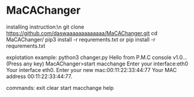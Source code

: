 # MaCAChanger


installing instruction:\n
git clone https://github.com/daswaaaaaaaaaaaaa/MaCAChanger.git
cd MaCAChanger/
pip3 install -r requrements.txt or pip install -r requrements.txt





explotation example:
python3 changer.py
Hello from P.M.C console v1.0...(Press any key)
MacAChanger>start macchange
Enter your interface:eth0
Your interface eth0.
Enter your new mac:00:11:22:33:44:77
Your MAC address 00:11:22:33:44:77.




commands:
exit
clear
start macchange
help
